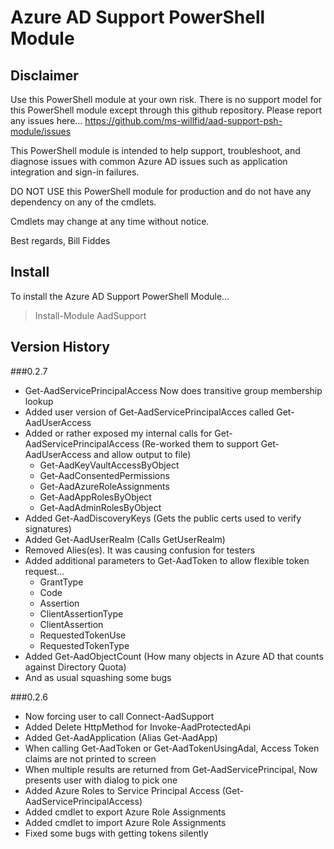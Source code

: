 # Azure AD Support PowerShell Module

## Disclaimer

Use this PowerShell module at your own risk. There is no support model for this PowerShell module except through this github repository. Please report any issues here... 
https://github.com/ms-willfid/aad-support-psh-module/issues

This PowerShell module is intended to help support, troubleshoot, and diagnose issues with common Azure AD issues such as application integration and sign-in failures.

DO NOT USE this PowerShell module for production and do not have any dependency on any of the cmdlets.

Cmdlets may change at any time without notice.

Best regards,
Bill Fiddes

## Install

To install the Azure AD Support PowerShell Module...

> Install-Module AadSupport

## Version History
###0.2.7
* Get-AadServicePrincipalAccess Now does transitive group membership lookup
* Added user version of Get-AadServicePrincipalAcces called Get-AadUserAccess
* Added or rather exposed my internal calls for Get-AadServicePrincipalAccess (Re-worked them to support Get-AadUserAccess and allow output to file)
    * Get-AadKeyVaultAccessByObject
    * Get-AadConsentedPermissions
    * Get-AadAzureRoleAssignments
    * Get-AadAppRolesByObject
    * Get-AadAdminRolesByObject
* Added Get-AadDiscoveryKeys (Gets the public certs used to verify signatures)
* Added Get-AadUserRealm (Calls GetUserRealm)
* Removed Alies(es). It was causing confusion for testers
* Added additional parameters to Get-AadToken to allow flexible token request...
    * GrantType
    * Code
    * Assertion
    * ClientAssertionType
    * ClientAssertion
    * RequestedTokenUse
    * RequestedTokenType
* Added Get-AadObjectCount (How many objects in Azure AD that counts against Directory Quota)
* And as usual squashing some bugs

###0.2.6
* Now forcing user to call Connect-AadSupport
* Added Delete HttpMethod for Invoke-AadProtectedApi
* Added Get-AadApplication (Alias Get-AadApp)
* When calling Get-AadToken or Get-AadTokenUsingAdal, Access Token claims are not printed to screen
* When multiple results are returned from Get-AadServicePrincipal, Now presents user with dialog to pick one
* Added Azure Roles to Service Principal Access (Get-AadServicePrincipalAccess)
* Added cmdlet to export Azure Role Assignments
* Added cmdlet to import Azure Role Assignments
* Fixed some bugs with getting tokens silently
